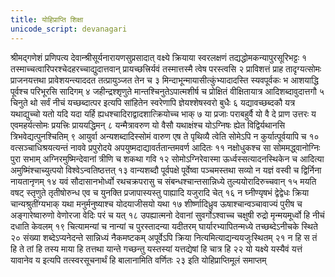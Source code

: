 ```yaml
---
title: योहिप्राप्ति शिक्षा
unicode_script: devanagari
---
```



श्रीमद्गणेशं प्रणिपत्य देवान्श्रीसूर्यनारायणसुप्रसादात्
वक्ष्ये क्रियाया स्वरलक्षणं तद्यद्धोमकन्यापुरसूरिभट्टः १
तस्माच्चत्वारिपरश्चेदहरच्चाद्युदात्तवान्
प्रायच्छत्त्रिर्यवं तस्मात्तस्मै त्वेष परस्त्वसि २
प्राविशत्तं प्राह तादृग्यत्सोमः प्राजनयत्तथा
प्रावेशयन्त्याददत तत्प्रायुञ्जत तेन च ३
मिन्दाभून्मायासीत्कुंभ्यादादस्ति स्यवपूर्वकः
भ आशयाद्धि पूर्वश्च परिभूरसि सादिगम् ४
जहीन्द्रश्शृणुते मान्तश्चिनुतेऽपात्मशीर्ष च
प्रोक्षितं वीक्षितायात्र आदिशब्दावुदात्तगौ ५
चिनुते थो सर्वं नीचं यच्छब्दात्पर इत्यपि
सांहितेन स्वरेणापि ज्ञेयश्शेषस्वरो बुधैः ६
यद्यावच्छब्दकौ यत्र यथाद्युच्चो यतो यदि
यदा यर्हि ह्यधश्चादिराद्वादशात्क्रियोच्च भाक् ७
या प्रजाः पराबहुर्वै यो वै दे प्राण उत्तरः
य एवमहर्यत्सोमः प्रयत्त्रिः प्राययद्धिमन् ८
यन्मैत्रावरुण यो वैसौ यथाक्षंश्च योऽग्निषः
ह्येत विद्विर्यथानसि त्रिभवेद्यत्पुनश्चितिम् ९
आयुर्वा अन्यशब्दादिस्सोमं वारुण एष ते
पृथिव्यै त्वेति सोमेऽपि न कुर्यात्पूर्वयापि च १०
वत्सञ्चाधिश्रयत्यन्तं नाववे प्रपुरोदये
अपयुष्मदाद्यावर्ततान्तमवर्ण आदितः ११
नक्षोधुकश्च सा सोममद्ध्वानोग्निः पुरा सभाम्
अग्निरमुष्मिन्देवानां त्रीणि च शकथा गवि १२
सोमोऽग्निरेवास्मा ऊर्ध्वस्सत्यादनस्थिकेन च
आदित्या अमुष्मिंश्चाच्युत्पयो विश्वेऽन्वतिष्ठत्तत् १३
वान्यशब्दौ पूर्वपक्षे पूर्वेष्वा पञ्चमस्तथा
सव्यो न यज्ञं वस्वी च द्विर्निना नायतानृणम् १४
यवं सौदासानभोर्ध्वो रथचक्रपरासु च
संबन्धश्चान्तसान्निध्ये तुल्ययोरादिरुच्चवान् १५
मयति वषट् स्तृणुते तृतीषोरुन्ध एव च
युनक्ति प्रजापास्यस्तु पाह्यादि यजुरादि चेत् १६
न घ्नीण्यृषभं द्वेद्वेधः क्रिया चान्यश्रुतींग्यभाक्
यथा मनुर्मनुष्याश्च योदयाजीसयो यथा १७
शीर्ष्णादिध्रुव ऊषाश्चान्वञ्चावाज्यं पुरीष च
अङ्गारेष्वारुणो वेणोरजा वेदिः परं च यत् १८
उपह्यात्मनो देवानां सुवर्गोऽश्वाच्च चक्षुषी
रुद्रो मृन्मयमूर्ध्वो हि नीचं दधाति केवलम् १९
चित्यामन्यां च नान्यां च पुरस्तादन्या यदीतरम्
घार्यारभ्यापितन्मध्ये तच्छब्देऽनीचके स्थिते २०
संख्या शब्देऽप्यनेदन्ते सान्निध्यं नैकमष्टकम्
अपूर्वेऽपि क्रिया नित्यमित्याद्यन्ययजुःस्थितम् २१
न हि स तं हि ते तां हि तस्य माया हि तत्तथा
यान्ते गच्छन्तु यस्तस्यां यत्तद्येषां हि चात्र हि २२
यो यक्ष्ये यस्यैवं यत्तं यावानेव य इत्यपि
तत्स्वरसूचनार्थं हि बालानामिति वर्णितः २३
इति योहिप्राप्तिमूलं समाप्तम्